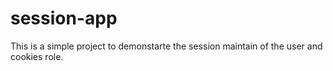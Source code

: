 # session-app
This is a simple project to demonstarte the session maintain of the user and cookies role.
